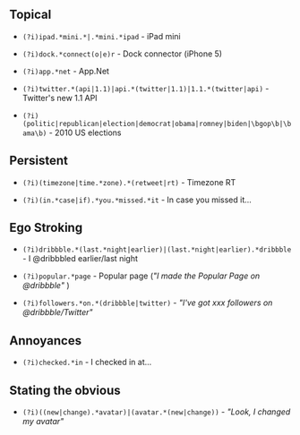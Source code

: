 Topical
-----------
* `(?i)ipad.*mini.*|.*mini.*ipad` - iPad mini

* `(?i)dock.*connect(o|e)r` - Dock connector (iPhone 5)

* `(?i)app.*net` - App.Net

* `(?i)twitter.*(api|1.1)|api.*(twitter|1.1)|1.1.*(twitter|api)` - Twitter's new 1.1 API

* `(?i)(politic|republican|election|democrat|obama|romney|biden|\bgop\b|\bama\b)`  - 2010 US elections

Persistent
-----------
* `(?i)(timezone|time.*zone).*(retweet|rt)` - Timezone RT

* `(?i)(in.*case|if).*you.*missed.*it` - In case you missed it…

Ego Stroking
-----------
* `(?i)dribbble.*(last.*night|earlier)|(last.*night|earlier).*dribbble` - I @dribbbled earlier/last night

* `(?i)popular.*page` - Popular page (*"I made the Popular Page on @dribbble"* )

* `(?i)followers.*on.*(dribbble|twitter)` - *"I've got xxx followers on @dribbble/Twitter"*

Annoyances
----------
* `(?i)checked.*in` - I checked in at...

Stating the obvious
----------
* `(?i)((new|change).*avatar)|(avatar.*(new|change))` - *"Look, I changed my avatar"*


